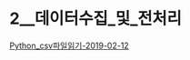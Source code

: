 # 2__데이터수집_및_전처리

[Python_csv파일읽기-2019-02-12](https://github.com/dsstudyime/ADPStudy/blob/master/%EC%8B%A4%EA%B8%B0/02__%EB%8D%B0%EC%9D%B4%ED%84%B0%EC%88%98%EC%A7%91_%EB%B0%8F_%EC%A0%84%EC%B2%98%EB%A6%AC/Python_csv%ED%8C%8C%EC%9D%BC%EC%9D%BD%EA%B8%B0.md)
